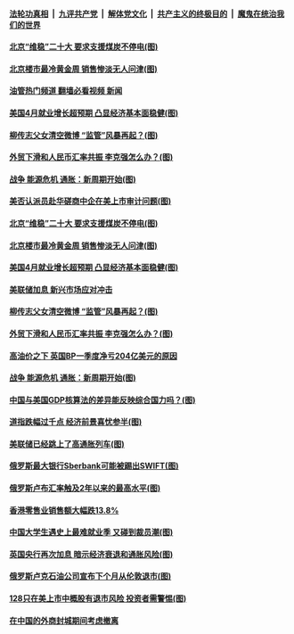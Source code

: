 ####  [法轮功真相](../../../../basic/blob/master/README.md?t=05072131) &nbsp;|&nbsp; [九评共产党](../../../../9ping.md/blob/master/README.md?t=05072131) &nbsp;|&nbsp; [解体党文化](../../../../jtdwh.md/blob/master/README.md?t=05072131)  &nbsp;|&nbsp; [共产主义的终极目的](../../../../gczydzjmd.md/blob/master/README.md?t=05072131) &nbsp;|&nbsp; [魔鬼在统治我们的世界](../../../../mgztzwmdsj.md/blob/master/README.md?t=05072131) 

#### [北京“维稳”二十大 要求支援煤炭不停电(图)](../pages/p5/1005688.md?t=05072131) 

#### [北京楼市最冷黄金周 销售惨淡无人问津(图)](../pages/p5/1005700.md?t=05072131) 

#### [油管热门频道 翻墙必看视频 新闻](http://45.76.130.85:81/youtube.html?05072131)

#### [美国4月就业增长超预期 凸显经济基本面稳健(图)](../pages/p5/1005673.md?t=05072131) 

#### [柳传志父女清空微博 “监管”风暴再起？(图)](../pages/p5/1005664.md?t=05072131) 

#### [外贸下滑和人民币汇率共振 李克强怎么办？(图)](../pages/p5/1005660.md?t=05072131) 

#### [战争 能源危机 通胀：新周期开始(图)](../pages/p5/1005611.md?t=05072131) 

#### [美否认派员赴华磋商中企在美上市审计问题(图)](../pages/p5/1005721.md?t=05072131) 

#### [北京“维稳”二十大 要求支援煤炭不停电(图)](../pages/p5/1005688.md?t=05072131) 

#### [北京楼市最冷黄金周 销售惨淡无人问津(图)](../pages/p5/1005700.md?t=05072131) 

#### [美国4月就业增长超预期 凸显经济基本面稳健(图)](../pages/p5/1005673.md?t=05072131) 

#### [美联储加息 新兴市场应对冲击](../pages/p5/1005667.md?t=05072131) 

#### [柳传志父女清空微博 “监管”风暴再起？(图)](../pages/p5/1005664.md?t=05072131) 

#### [外贸下滑和人民币汇率共振 李克强怎么办？(图)](../pages/p5/1005660.md?t=05072131) 

#### [高油价之下 英国BP一季度净亏204亿美元的原因](../pages/p5/1005659.md?t=05072131) 

#### [战争 能源危机 通胀：新周期开始(图)](../pages/p5/1005611.md?t=05072131) 

#### [中国与美国GDP核算法的差异能反映综合国力吗？(图)](../pages/p5/1005607.md?t=05072131) 

#### [道指跌幅过千点 经济前景喜忧参半(图)](../pages/p5/1005610.md?t=05072131) 

#### [美联储已经跳上了高通胀列车(图)](../pages/p5/1005601.md?t=05072131) 

#### [俄罗斯最大银行Sberbank可能被踢出SWIFT(图)](../pages/p5/1005561.md?t=05072131) 

#### [俄罗斯卢布汇率触及2年以来的最高水平(图)](../pages/p5/1005570.md?t=05072131) 

#### [香港零售业销售额大幅跌13.8%](../pages/p5/1005568.md?t=05072131) 

#### [中国大学生遇史上最难就业季 又碰到裁员潮(图)](../pages/p5/1005566.md?t=05072131) 

#### [英国央行再次加息 暗示经济衰退和通胀风险(图)](../pages/p5/1005563.md?t=05072131) 

#### [俄罗斯卢克石油公司宣布下个月从伦敦退市(图)](../pages/p5/1005555.md?t=05072131) 

#### [128只在美上市中概股有退市风险 投资者需警惕(图)](../pages/p5/1005540.md?t=05072131) 

#### [在中国的外商封城期间考虑撤离](../pages/p5/1005537.md?t=05072131) 

<img src='http://gfw-breaker.win/goodnews/indexes/p5.md' width='0px' height='0px'/>
